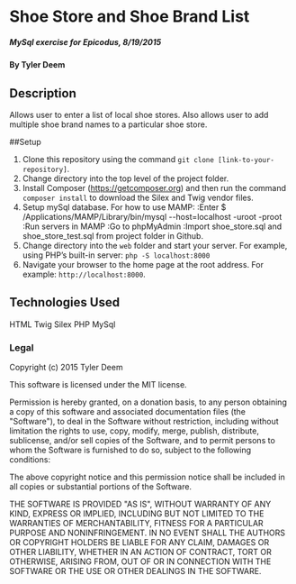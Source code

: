# Shoe Store and Shoe Brand List

#####  MySql exercise for Epicodus, 8/19/2015

#### By Tyler Deem

## Description

Allows user to enter a list of local shoe stores.  Also allows user to add multiple shoe brand names to a particular shoe store.

##Setup

1. Clone this repository using the command `git clone [link-to-your-repository]`.
2. Change directory into the top level of the project folder.
3. Install Composer (https://getcomposer.org) and then run the command `composer install` to download the Silex and Twig vendor files.
4. Setup mySql database. For how to use MAMP:
   :Enter $ /Applications/MAMP/Library/bin/mysql --host=localhost -uroot -proot
   :Run servers in MAMP
   :Go to phpMyAdmin
   :Import shoe_store.sql and shoe_store_test.sql from project folder in Github.
5. Change directory into the `web` folder and start your server. For example, using PHP’s built-in server: `php -S localhost:8000`
6. Navigate your browser to the home page at the root address. For example: `http://localhost:8000`.

## Technologies Used

HTML
Twig
Silex
PHP
MySql

### Legal

Copyright (c) 2015 Tyler Deem

This software is licensed under the MIT license.

Permission is hereby granted, on a donation basis, to any person obtaining a copy of this software and associated documentation files (the "Software"), to deal in the Software without restriction, including without limitation the rights to use, copy, modify, merge, publish, distribute, sublicense, and/or sell copies of the Software, and to permit persons to whom the Software is furnished to do so, subject to the following conditions:

The above copyright notice and this permission notice shall be included in all copies or substantial portions of the Software.

THE SOFTWARE IS PROVIDED "AS IS", WITHOUT WARRANTY OF ANY KIND, EXPRESS OR IMPLIED, INCLUDING BUT NOT LIMITED TO THE WARRANTIES OF MERCHANTABILITY, FITNESS FOR A PARTICULAR PURPOSE AND NONINFRINGEMENT. IN NO EVENT SHALL THE AUTHORS OR COPYRIGHT HOLDERS BE LIABLE FOR ANY CLAIM, DAMAGES OR OTHER LIABILITY, WHETHER IN AN ACTION OF CONTRACT, TORT OR OTHERWISE, ARISING FROM, OUT OF OR IN CONNECTION WITH THE SOFTWARE OR THE USE OR OTHER DEALINGS IN THE SOFTWARE.
